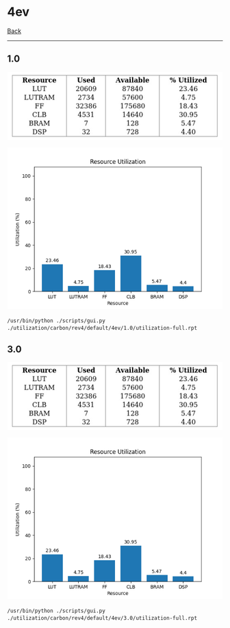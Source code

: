 # 4ev

[Back](<../rev4.md>)

---

## 1.0

<p align="center">
	<img src="../../../../../images/carbon/rev4/default/4ev/1.0/table.jpg" />
</p>

<p align="center">
	<img src="../../../../../images/carbon/rev4/default/4ev/1.0/graph.png" />
</p>

`/usr/bin/python ./scripts/gui.py ./utilization/carbon/rev4/default/4ev/1.0/utilization-full.rpt`

## 3.0

<p align="center">
	<img src="../../../../../images/carbon/rev4/default/4ev/3.0/table.jpg" />
</p>

<p align="center">
	<img src="../../../../../images/carbon/rev4/default/4ev/3.0/graph.png" />
</p>

`/usr/bin/python ./scripts/gui.py ./utilization/carbon/rev4/default/4ev/3.0/utilization-full.rpt`

